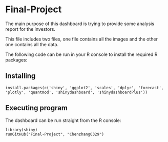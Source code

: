# Final-Project

The main purpose of this dashboard is trying to provide some analysis report for the investors.

This file includes two files, one file contains all the images and the other one contains all the data.

The following code can be run in your R console to install the required R packages:

## Installing
```
install.packages(c('shiny', 'ggplot2', 'scales', 'dplyr', 'forecast', 'plotly', 'quantmod', 'shinydashboard', 'shinydashboardPlus'))
```

## Executing program
The dashboard can be run straight from the R console:
```
library(shiny)
runGitHub("Final-Project", "Chenzhang0329")
```
